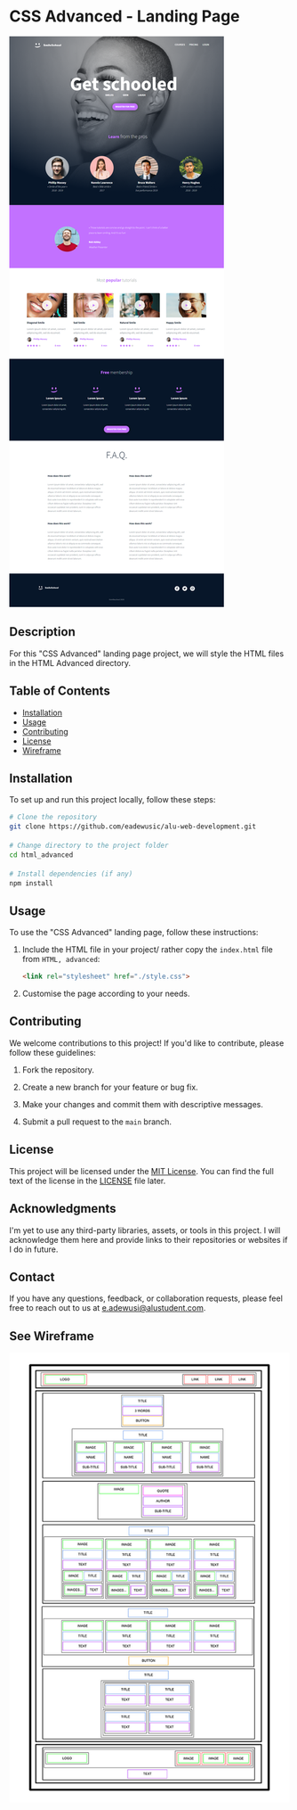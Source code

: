 # CSS Advanced - Landing Page

![Project Preview](./Images/My-Get-schooled-%20landing-page.png)

## Description

For this "CSS Advanced" landing page project, we will style the HTML files in the HTML Advanced directory.

## Table of Contents

- [Installation](#installation)
- [Usage](#usage)
- [Contributing](#contributing)
- [License](#license)
- [Wireframe](#see-wireframe)

## Installation

To set up and run this project locally, follow these steps:

```bash
# Clone the repository
git clone https://github.com/eadewusic/alu-web-development.git

# Change directory to the project folder
cd html_advanced

# Install dependencies (if any)
npm install
```

## Usage

To use the "CSS Advanced" landing page, follow these instructions:

1. Include the HTML file in your project/ rather copy the `index.html` file from `HTML, advanced`:
   ```html
   <link rel="stylesheet" href="./style.css">
   ```

2. Customise the page according to your needs.

## Contributing

We welcome contributions to this project! If you'd like to contribute, please follow these guidelines:

1. Fork the repository.

2. Create a new branch for your feature or bug fix.

3. Make your changes and commit them with descriptive messages.

4. Submit a pull request to the `main` branch.

## License

This project will be licensed under the [MIT License](LICENSE). You can find the full text of the license in the [LICENSE](LICENSE) file later.

## Acknowledgments

I'm yet to use any third-party libraries, assets, or tools in this project. I will acknowledge them here and provide links to their repositories or websites if I do in future.

## Contact

If you have any questions, feedback, or collaboration requests, please feel free to reach out to us at [e.adewusi@alustudent.com](mailto:e.adewusi@alustudent.com).

## See Wireframe

![Wireframe Preview](Images/wireframe.jpg)